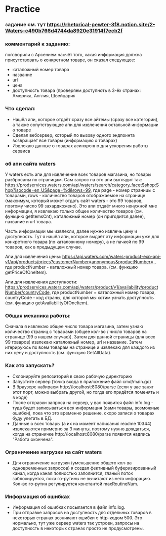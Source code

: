 # Practice

### задание см. тут https://rhetorical-pewter-3f8.notion.site/2-Waters-c490b766d4744da8920e31914f7ecb2f

### комментарий к заданию:
поговорили с Арсением насчёт того, какая информация должна присутствовать о конкретном товаре, он сказал следующее:
- каталожный номер товара
- название
- url
- цена
- доступность товара (проверяем доступноть в 3-ёх странах: Америка, Англия, Швейцария

### Что сделал:
- Нашёл апи, которое отдаёт сразу все айтемы (сразу все категории), а также сопутствующее апи для извлечения остальной информации о товаре
- Сделал вебсервер, который по вызову одного эндпоинта возвращает все товары (информацию о товарах)
- Извлекаю данные о товарах асинхронно для ускорения работы сервиса


### об апи сайта waters
У waters есть апи для извлечение всех товаров магазина, но товары разбросаны по страницам. Сам запрос на это апи выглядит так: https://prodservices.waters.com/api/waters/search/category_facet$shop:Shop?isocode=en_US&page=%d&rows=99, где
page - номер страницы с товарами, rows - количество товаров отображаемое на странице (максимум, который может отдать сайт waters - это 99 товаров, поэтому число 99 захардкожено). Это апи отдаёт много ненужной мне информации, я извлекаю только общее количество товаров (см. функцию getItemsCnt), каталожный номер (он пригодится далее), название и url товара. 

Часть информации мы извлекли, далее нужно извлечь цену и доступность. Тут я нашёл апи, которое выдаёт эту информации уже для конкретного товара (по каталожному номеру), а не пачкой по 99 товаров, как в предыдущем случае.

Апи для извлечения цены: https://api.waters.com/waters-product-exp-api-v1/api/products/prices?customerNumber=anonymous&productNumber= , где productNumber - каталожный номер товара. (см. функцию getPriceOfOneItem).

Апи для извлечения доступности: https://prodservices.waters.com/api/waters/product/v1/availability/productNumber/countryCode, где productNumber = каталожный номер товара, countryCode - код страны, для которой мы хотим узнать доступность (см. функцию getAvailabilityOfOneItem).

### Общая механика работы:
Сначала я извлекаю общее число товара магазина, затем узнаю количество страниц с товарами (общее кол-во / число товаров на странице (99 в нашем случае)).
Затем для данной страницы (для всех 99  товаров) извлекаю каталожный номер, url и название. Затем итерируюсь по всем товарам на странице и извлекаю для каждого из них цену и доступность (см. функцию GetAllData).

### Как это запускать?
- Склонируйте репозиторий в свою рабочую директорию
- Запустите сервер (точка входа в приложение файл cmd/main.go)
- В браузере набираем http://localhost:8080/parse (если у вас занят этот порт, можно выбрать другой, но тогда его придётся поменять и в коде)
- После отправки запроса на сервер, у вас появится файл info.log - туда будет записываться вся информация (сами товары, возможные ошибки), пока что это временно решение, скоро записи о товарах буду улетать в БД.
- Данные о всех товары (а их на момент написания readme 10344) извлекаются примерно за 3 минуты, поэтому нужно дождаться, когда на страничке http://localhost:8080/parse появится надпись "Работа окончена".

### Ограничение нагрузки на сайт waters
- Для ограничение нагрузки (уменьшение общего кол-ва одновременных запросов) я создал фективный буферизированный канал, когда канал полностью заполнится, гланый поток заблокируется, пока го-рутины не вычитают из него инфорацию. Кол-во го-рутин регулируется константой maxRoutineNum.

### Информация об ошибках
- Информация об ошибках посылается в файл info.log.
- При отправке запросов на доступность для отдельных товаров в некоторых странах возникают ошибки с http-кодом 500. Это нормально, тут уже сервер waters так устроен, запросы на доступность в некоторых странах просто не продусмотрены. 
